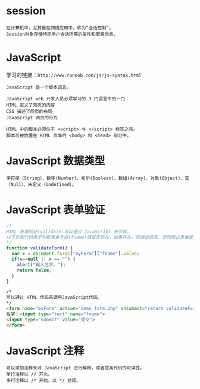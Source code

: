 # session
```
在计算机中，尤其是在网络应用中，称为“会话控制”。
Session对象存储特定用户会话所需的属性和配置信息。
```

# JavaScript
学习的链接：`http://www.runoob.com/js/js-syntax.html`
```
JavaScript 是一个脚本语言。

JavaScript web 开发人员必须学习的 3 门语言中的一门：
HTML 定义了网页的内容
CSS 描述了网页的布局
JavaScript 网页的行为

HTML 中的脚本必须位于 <script> 与 </script> 标签之间。
脚本可被放置在 HTML 页面的 <body> 和 <head> 部分中。
```

# JavaScript 数据类型
```
字符串（String）、数字(Number)、布尔(Boolean)、数组(Array)、对象(Object)、空（Null）、未定义（Undefined）。

```

# JavaScript 表单验证
```javascript
/*
HTML 表单验证(validate)可以通过 JavaScript 来完成。
以下实例代码用于判断表单字段(fname)值是否存在，如果存在，则弹出信息，否则阻止表单提交.
*/
function validateForm() {
  var x = document.forms["myForm"]["fname"].value;
  if(x==null || x == "") {
    alert("输入名字。");
    return false;
  }
}
```
```html
/*
可以通过 HTML 代码来调用JavaScript代码。
*/
<form name="myForm" action="demo_form.php" onsubmit="return validateForm()" method="post">
名字：<input type="text" name="fname">
<input type="submit" value="提交">
</form>
```

# JavaScript 注释
```
可以添加注释来对 JavaScript 进行解释，或者提高代码的可读性。
单行注释以 // 开头。
多行注释以 /* 开始，以 */ 结尾。
```


